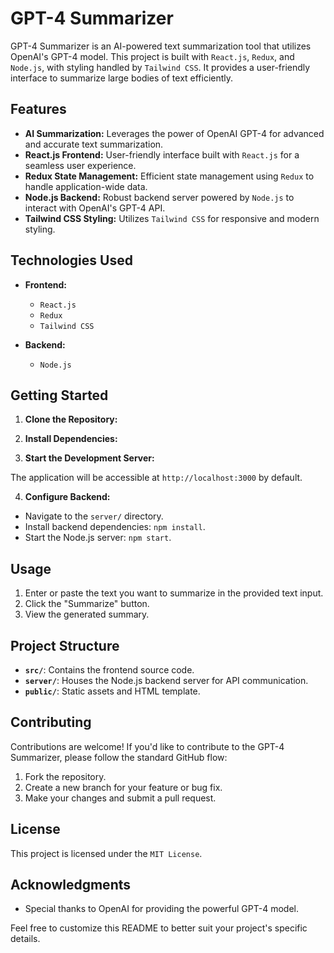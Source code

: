 # GPT-4 Summarizer

GPT-4 Summarizer is an AI-powered text summarization tool that utilizes OpenAI's GPT-4 model. This project is built with `React.js`, `Redux`, and `Node.js`, with styling handled by `Tailwind CSS`. It provides a user-friendly interface to summarize large bodies of text efficiently.

## Features

- **AI Summarization:** Leverages the power of OpenAI GPT-4 for advanced and accurate text summarization.
- **React.js Frontend:** User-friendly interface built with `React.js` for a seamless user experience.
- **Redux State Management:** Efficient state management using `Redux` to handle application-wide data.
- **Node.js Backend:** Robust backend server powered by `Node.js` to interact with OpenAI's GPT-4 API.
- **Tailwind CSS Styling:** Utilizes `Tailwind CSS` for responsive and modern styling.

## Technologies Used

- **Frontend:**
  - `React.js`
  - `Redux`
  - `Tailwind CSS`

- **Backend:**
  - `Node.js`

## Getting Started

1. **Clone the Repository:**

2. **Install Dependencies:**

3. **Start the Development Server:**

The application will be accessible at `http://localhost:3000` by default.

4. **Configure Backend:**
- Navigate to the `server/` directory.
- Install backend dependencies: `npm install`.
- Start the Node.js server: `npm start`.

## Usage

1. Enter or paste the text you want to summarize in the provided text input.
2. Click the "Summarize" button.
3. View the generated summary.

## Project Structure

- **`src/`**: Contains the frontend source code.
- **`server/`**: Houses the Node.js backend server for API communication.
- **`public/`**: Static assets and HTML template.

## Contributing

Contributions are welcome! If you'd like to contribute to the GPT-4 Summarizer, please follow the standard GitHub flow:

1. Fork the repository.
2. Create a new branch for your feature or bug fix.
3. Make your changes and submit a pull request.

## License

This project is licensed under the `MIT License`.

## Acknowledgments

- Special thanks to OpenAI for providing the powerful GPT-4 model.

Feel free to customize this README to better suit your project's specific details.
